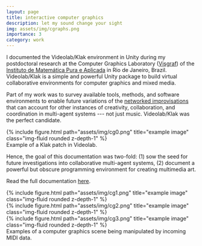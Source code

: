 ```yaml
---
layout: page
title: interactive computer graphics
description: let my sound change your sight
img: assets/img/cgraphs.png
importance: 3
category: work
---
```


I documented the Videolab/Klak environment in Unity during my postdoctoral research at the Computer Graphics Laboratory (<a href="http://visgraf.impa.br">Visgraf</a>) of the <a href="https://impa.br">Instituto de Matemática Pura e Aplicada</a> in Rio de Janeiro, Brazil. Videolab/Klak is a simple and powerful Unity package to build virtual collaborative environments for computer graphics and mixed media.

Part of my work was to survey available tools, methods, and software environments to enable future variations of the <a href="../network_improv">networked improvisations</a> that can account for other instances of creativity, collaboration, and coordination in multi-agent systems --- not just music. Videolab/Klak was the perfect candidate.

<div class="row">
    <div class="col-sm mt-3 mt-md-0">
        {% include figure.html path="assets/img/cg0.png" title="example image" class="img-fluid rounded z-depth-1" %}
    </div>
</div>
<div class="caption">
    Example of a Klak patch in Videolab.
</div>

Hence, the goal of this documentation was two-fold: (1) sow the seed for future investigations into collaborative multi-agent systems, (2) document a powerful but obscure programming environment for creating multimedia art.

Read the full documentation <a href="../../assets/pdf/tr-02-2021.pdf">here</a>.


<div class="row">
    <div class="col-sm mt-3 mt-md-0">
        {% include figure.html path="assets/img/cg1.png" title="example image" class="img-fluid rounded z-depth-1" %}
    </div>
    <div class="col-sm mt-3 mt-md-0">
        {% include figure.html path="assets/img/cg2.png" title="example image" class="img-fluid rounded z-depth-1" %}
    </div>
    <div class="col-sm mt-3 mt-md-0">
        {% include figure.html path="assets/img/cg3.png" title="example image" class="img-fluid rounded z-depth-1" %}
    </div>
</div>
<div class="caption">
    Examples of a computer graphics scene being manipulated by incoming MIDI data.
</div>

